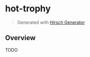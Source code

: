 # hot-trophy

> Generated with [Hirsch Generator](https://www.npmjs.com/package/generator-hirsch)

## Overview
 TODO
